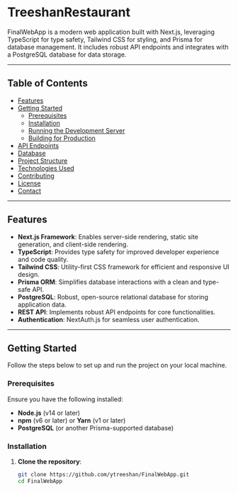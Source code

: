 # TreeshanRestaurant


FinalWebApp is a modern web application built with Next.js, leveraging TypeScript for type safety, Tailwind CSS for styling, and Prisma for database management. It includes robust API endpoints and integrates with a PostgreSQL database for data storage.

---

## Table of Contents

- [Features](#features)
- [Getting Started](#getting-started)
  - [Prerequisites](#prerequisites)
  - [Installation](#installation)
  - [Running the Development Server](#running-the-development-server)
  - [Building for Production](#building-for-production)
- [API Endpoints](#api-endpoints)
- [Database](#database)
- [Project Structure](#project-structure)
- [Technologies Used](#technologies-used)
- [Contributing](#contributing)
- [License](#license)
- [Contact](#contact)

---

## Features

- **Next.js Framework**: Enables server-side rendering, static site generation, and client-side rendering.
- **TypeScript**: Provides type safety for improved developer experience and code quality.
- **Tailwind CSS**: Utility-first CSS framework for efficient and responsive UI design.
- **Prisma ORM**: Simplifies database interactions with a clean and type-safe API.
- **PostgreSQL**: Robust, open-source relational database for storing application data.
- **REST API**: Implements robust API endpoints for core functionalities.
- **Authentication**: NextAuth.js for seamless user authentication.

---

## Getting Started

Follow the steps below to set up and run the project on your local machine.

### Prerequisites

Ensure you have the following installed:

- **Node.js** (v14 or later)
- **npm** (v6 or later) or **Yarn** (v1 or later)
- **PostgreSQL** (or another Prisma-supported database)

### Installation

1. **Clone the repository**:

   ```bash
   git clone https://github.com/ytreeshan/FinalWebApp.git
   cd FinalWebApp

